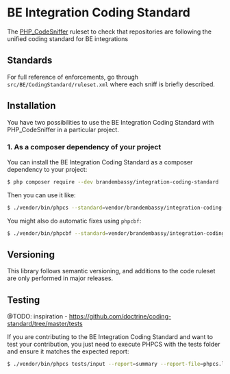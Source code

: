 # BE Integration Coding Standard

The [PHP_CodeSniffer](https://github.com/squizlabs/PHP_CodeSniffer) ruleset to check that
repositories are following the unified coding standard for BE integrations

Standards
---------

For full reference of enforcements, go through `src/BE/CodingStandard/ruleset.xml` where each sniff is briefly described.

Installation
------------

You have two possibilities to use the BE Integration Coding Standard with PHP_CodeSniffer in a particular project.

### 1. As a composer dependency of your project

You can install the BE Integration Coding Standard as a composer dependency to your project:

```bash
$ php composer require --dev brandembassy/integration-coding-standard
```

Then you can use it like:

```bash
$ ./vendor/bin/phpcs --standard=vendor/brandembassy/integration-coding-standard /path/to/some/file/to/sniff.php
```

You might also do automatic fixes using `phpcbf`:

```bash
$ ./vendor/bin/phpcbf --standard=vendor/brandembassy/integration-coding-standard /path/to/some/file/to/sniff.php
```

Versioning
----------

This library follows semantic versioning, and additions to the code ruleset
are only performed in major releases.

Testing
-------
@TODO: inspiration - https://github.com/doctrine/coding-standard/tree/master/tests

If you are contributing to the BE Integration Coding Standard and want to test your contribution, you just
need to execute PHPCS with the tests folder and ensure it matches the expected report:

```bash
$ ./vendor/bin/phpcs tests/input --report=summary --report-file=phpcs.log; diff tests/expected_report.txt phpcs.log
```
